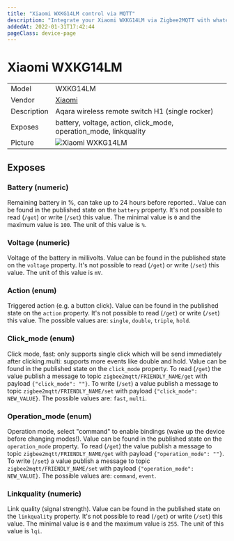 ```yaml
---
title: "Xiaomi WXKG14LM control via MQTT"
description: "Integrate your Xiaomi WXKG14LM via Zigbee2MQTT with whatever smart home infrastructure you are using without the vendor's bridge or gateway."
addedAt: 2022-01-31T17:42:44
pageClass: device-page
---
```


<!-- !!!! -->
<!-- ATTENTION: This file is auto-generated through docgen! -->
<!-- You can only edit the "Notes"-Section between the two comment lines "Notes BEGIN" and "Notes END". -->
<!-- Do not use h1 or h2 heading within "## Notes"-Section. -->
<!-- !!!! -->

# Xiaomi WXKG14LM

|     |     |
|-----|-----|
| Model | WXKG14LM  |
| Vendor  | [Xiaomi](/supported-devices/#v=Xiaomi)  |
| Description | Aqara wireless remote switch H1 (single rocker) |
| Exposes | battery, voltage, action, click_mode, operation_mode, linkquality |
| Picture | ![Xiaomi WXKG14LM](https://www.zigbee2mqtt.io/images/devices/WXKG14LM.jpg) |


<!-- Notes BEGIN: You can edit here. Add "## Notes" headline if not already present. -->


<!-- Notes END: Do not edit below this line -->



## Exposes

### Battery (numeric)
Remaining battery in %, can take up to 24 hours before reported..
Value can be found in the published state on the `battery` property.
It's not possible to read (`/get`) or write (`/set`) this value.
The minimal value is `0` and the maximum value is `100`.
The unit of this value is `%`.

### Voltage (numeric)
Voltage of the battery in millivolts.
Value can be found in the published state on the `voltage` property.
It's not possible to read (`/get`) or write (`/set`) this value.
The unit of this value is `mV`.

### Action (enum)
Triggered action (e.g. a button click).
Value can be found in the published state on the `action` property.
It's not possible to read (`/get`) or write (`/set`) this value.
The possible values are: `single`, `double`, `triple`, `hold`.

### Click_mode (enum)
Click mode, fast: only supports single click which will be send immediately after clicking.multi: supports more events like double and hold.
Value can be found in the published state on the `click_mode` property.
To read (`/get`) the value publish a message to topic `zigbee2mqtt/FRIENDLY_NAME/get` with payload `{"click_mode": ""}`.
To write (`/set`) a value publish a message to topic `zigbee2mqtt/FRIENDLY_NAME/set` with payload `{"click_mode": NEW_VALUE}`.
The possible values are: `fast`, `multi`.

### Operation_mode (enum)
Operation mode, select "command" to enable bindings (wake up the device before changing modes!).
Value can be found in the published state on the `operation_mode` property.
To read (`/get`) the value publish a message to topic `zigbee2mqtt/FRIENDLY_NAME/get` with payload `{"operation_mode": ""}`.
To write (`/set`) a value publish a message to topic `zigbee2mqtt/FRIENDLY_NAME/set` with payload `{"operation_mode": NEW_VALUE}`.
The possible values are: `command`, `event`.

### Linkquality (numeric)
Link quality (signal strength).
Value can be found in the published state on the `linkquality` property.
It's not possible to read (`/get`) or write (`/set`) this value.
The minimal value is `0` and the maximum value is `255`.
The unit of this value is `lqi`.

